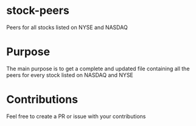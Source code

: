 # stock-peers
Peers for all stocks listed on NYSE and NASDAQ 

# Purpose
The main purpose is to get a complete and updated file containing all the peers for every stock listed on NASDAQ and NYSE

# Contributions
Feel free to create a PR or issue with your contributions
